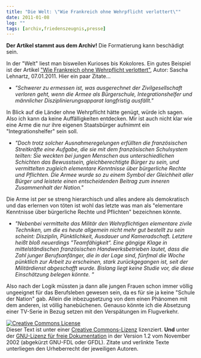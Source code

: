 ```yaml
---
title: "Die Welt: \"Wie Frankreich ohne Wehrpflicht verlottert\""
date: 2011-01-08
log: ""
tags: [archiv,friedenszeugnis,presse]
---
```

**Der Artikel stammt aus dem Archiv!** Die Formatierung kann beschädigt sein.

In der "Welt" liest man bisweilen Kurioses bis Kokolores. Ein gutes Beispiel ist der Artikel <a href="http://www.welt.de/debatte/article12030945/Wie-Frankreich-ohne-Wehrpflicht-verlottert.html">"Wie Frankreich ohne Wehrpflicht verlottert"</a>, Autor: Sascha Lehnartz, 07.01.2011. Hier ein paar Zitate...

<ul>
<li><i>"Schwerer zu ermessen ist, was ausgerechnet der Zivilgesellschaft verloren geht, wenn die Armee als Bürgerschule, Integrationshelfer und männlicher Disziplinierungsapparat langfristig ausfällt."</i></li>
</ul>

In Blick auf die Länder ohne Wehrpflicht hätte genügt, würde ich sagen. Also ich kann da keine Auffälligkeiten entdecken. Mir ist auch nicht klar wie eine Arme die nur ihre eigenen Staatsbürger aufnimmt ein "Integrationshelfer" sein soll. 

<ul>
<li><i>"Doch trotz solcher Ausnahmeregelungen erfüllten die französischen Streitkräfte eine Aufgabe, die sie mit dem französischen Schulsystem teilten: Sie weckten bei jungen Menschen aus unterschiedlichen Schichten das Bewusstsein, gleichberechtigte Bürger zu sein, und vermittelten zugleich elementare Kenntnisse über bürgerliche Rechte und Pflichten. Die Armee wurde so zu einem Symbol der Gleichheit aller Bürger und leistete einen entscheidenden Beitrag zum inneren Zusammenhalt der Nation."</i></li>
</ul>

Die Arme ist per se streng hierarchisch und alles andere als demokratisch und das erlernen von töten ist wohl das letzte was man als "elementare Kenntnisse über bürgerliche Rechte und Pflichten" bezeichnen könnte.

<ul>
<li><i>"Nebenbei vermittelte das Militär den Wehrpflichtigen elementare zivile Techniken, um die es heute allgemein nicht mehr gut bestellt zu sein scheint: Disziplin, Pünktlichkeit, Ausdauer und Kameradschaft. Letztere heißt bloß neuerdings "Teamfähigkeit“. Eine gängige Klage in mittelständischen französischen Handwerksbetrieben lautet, dass die Zahl junger Berufsanfänger, die in der Lage sind, fünfmal die Woche pünktlich zur Arbeit zu erscheinen, stark zurückgegangen ist, seit der Militärdienst abgeschafft wurde. Bislang liegt keine Studie vor, die diese Einschätzung belegen könnte. "</i></li>
</ul>

Also nach der Logik müssten ja dann alle jungen Frauen schon immer völlig ungeeignet für das Berufsleben gewesen sein, da es für sie ja keine "Schule der Nation" gab. Allein die inbezugsetzung von dem einen Phänomen mit dem anderen, ist völlig hanebüchenen. Genauso könnte ich die Absetzung einer TV-Serie in Bezug setzen mit den Verspätungen im Flugverkehr. 


<a rel="license" href="http://creativecommons.org/licenses/by-sa/3.0/de/"><img alt="Creative Commons License" style="border-width: 0pt;" src="http://i.creativecommons.org/l/by-sa/3.0/de/88x31.png" /></a> <br />
Dieser <span xmlns:dc="http://purl.org/dc/elements/1.1/" href="http://purl.org/dc/dcmitype/Text" rel="dc:type">Text</span> ist unter einer <a rel="license" href="http://creativecommons.org/licenses/by-sa/3.0/de/">Creative Commons-Lizenz</a> lizenziert. **Und** unter der <a href="http://de.wikipedia.org/wiki/GFDL">GNU-Lizenz f&uuml;r freie Dokumentation</a> in der Version 1.2 vom November 2002 (abgek&uuml;rzt GNU-FDL oder GFDL). Zitate und verlinkte Texte unterliegen den Urheberrecht der jeweiligen Autoren.

